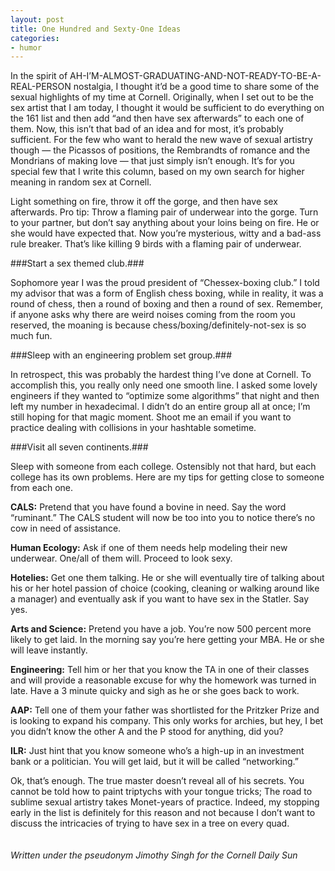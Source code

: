 ```yaml
---
layout: post
title: One Hundred and Sexty-One Ideas
categories: 
- humor
---
```


In the spirit of AH-I’M-ALMOST-GRADUATING-AND-NOT-READY-TO-BE-A-REAL-PERSON nostalgia, I thought it’d be a good time to share some of the sexual highlights of my time at Cornell. Originally, when I set out to be the sex artist that I am today, I thought it would be sufficient to do everything on the 161 list and then add “and then have sex afterwards” to each one of them.  Now, this isn’t that bad of an idea and for most, it’s probably sufficient. For the few who want to herald the new wave of sexual artistry though — the Picassos of positions, the Rembrandts of romance and the Mondrians of making love — that just simply isn’t enough. It’s for you special few that I write this column, based on my own search for higher meaning in random sex at Cornell.
<!-- more -->
Light something on fire, throw it off the gorge, and then have sex afterwards.  Pro tip: Throw a flaming pair of underwear into the gorge.  Turn to your partner, but don’t say anything about your loins being on fire. He or she would have expected that. Now you’re mysterious, witty and a bad-ass rule breaker. That’s like killing 9 birds with a flaming pair of underwear. 

###Start a sex themed club.###

Sophomore year I was the proud president of “Chessex-boxing club.” I told my advisor that was a form of English chess boxing, while in reality, it was a round of chess, then a round of boxing and then a round of sex.  Remember, if anyone asks why there are weird noises coming from the room you reserved, the moaning is because chess/boxing/definitely-not-sex is so much fun. 

###Sleep with an engineering problem set group.###

In retrospect, this was probably the hardest thing I’ve done at Cornell. To accomplish this, you really only need one smooth line.  I asked some lovely engineers if they wanted to “optimize some algorithms” that night and then left my number in hexadecimal. I didn’t do an entire group all at once; I’m still hoping for that magic moment. Shoot me an email if you want to practice dealing with collisions in your hashtable sometime.

###Visit all seven continents.###

Sleep with someone from each college. Ostensibly not that hard, but each college has its own problems.  Here are my tips for getting close to someone from each one.

**CALS:** Pretend that you have found a bovine in need. Say the word “ruminant.” The CALS student will now be too into you to notice there’s no cow in need of assistance. 

**Human Ecology:** Ask if one of them needs help modeling their new underwear. One/all of them will. Proceed to look sexy.

**Hotelies:** Get one them talking. He or she will eventually tire of talking about his or her hotel passion of choice (cooking, cleaning or walking around like a manager) and eventually ask if you want to have sex in the Statler. Say yes.  

**Arts and Science:** Pretend you have a job. You’re now 500 percent more likely to get laid. In the morning say you’re here getting your MBA. He or she will leave instantly.

**Engineering:** Tell him or her that you know the TA in one of their classes and will provide a reasonable excuse for why the homework was turned in late. Have a 3 minute quicky and sigh as he or she goes back to work.

**AAP:** Tell one of them your father was shortlisted for the Pritzker Prize and is looking to expand his company. This only works for archies, but hey, I bet you didn’t know the other A and the P stood for anything, did you? 

**ILR:** Just hint that you know someone who’s a high-up in an investment bank or a politician. You will get laid, but it will be called “networking.” 

Ok, that’s enough.  The true master doesn’t reveal all of his secrets. You cannot be told how to paint triptychs with your tongue tricks; The road to sublime sexual artistry takes Monet-years of practice. Indeed, my stopping early in the list is definitely for this reason and not because I don’t want to discuss the intricacies of trying to have sex in a tree on every quad.
<br/><br/><br/>
*Written under the pseudonym Jimothy Singh for the Cornell Daily Sun*